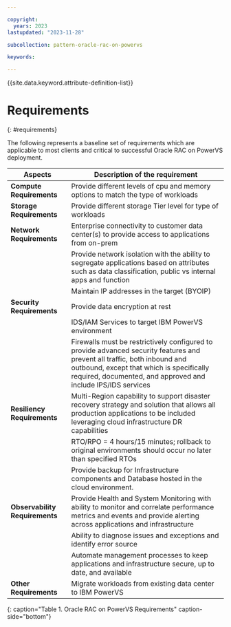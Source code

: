 ```yaml
---

copyright:
  years: 2023
lastupdated: "2023-11-28"

subcollection: pattern-oracle-rac-on-powervs

keywords:

---
```


{{site.data.keyword.attribute-definition-list}}

# Requirements
{: #requirements}

The following represents a baseline set of requirements which are applicable to most clients and critical to successful Oracle RAC on PowerVS deployment.

| **Aspects**                     | **Description of the requirement**                                                                                                                                                                                                     |
|---------------------------------|----------------------------------------------------------------------------------------------------------------------------------------------------------------------------------------------------------------------------------------|
| **Compute Requirements**        | Provide different levels of cpu and memory options to match the type of workloads                                                                                                                                                      |
| **Storage Requirements**        | Provide different storage Tier level for type of workloads                                                                                                                                                                             |
| **Network Requirements**        | Enterprise connectivity to customer data center(s) to provide access to applications from on-prem                                                                                                                                      |
|                                 | Provide network isolation with the ability to segregate applications based on attributes such as data classification, public vs internal apps and function                                                                             |
|                                 | Maintain IP addresses in the target (BYOIP)                                                                                                                                                                                            |
| **Security Requirements**       | Provide data encryption at rest                                                                                                                                                                                                        |
|                                 | IDS/IAM Services to target IBM PowerVS environment                                                                                                                                                                                     |
|                                 | Firewalls must be restrictively configured to provide advanced security features and prevent all traffic, both inbound and outbound, except that which is specifically required, documented, and approved and include IPS/IDS services |
| **Resiliency Requirements**     | Multi-Region capability to support disaster recovery strategy and solution that allows all production applications to be included leveraging cloud infrastructure DR capabilities                                                      |
|                                 | RTO/RPO = 4 hours/15 minutes; rollback to original environments should occur no later than specified RTOs                                                                                                                              |
|                                 | Provide backup for Infrastructure components and Database hosted in the cloud environment.                                                                                                                                             |
| **Observability Requirements**  | Provide Health and System Monitoring with ability to monitor and correlate performance metrics and events and provide alerting across applications and infrastructure                                                                  |
|                                 | Ability to diagnose issues and exceptions and identify error source                                                                                                                                                                    |
|                                 | Automate management processes to keep applications and infrastructure secure, up to date, and available                                                                                                                                |
| **Other Requirements**          | Migrate workloads from existing data center to IBM PowerVS                                                                                                                                                                             |
{: caption="Table 1. Oracle RAC on PowerVS Requirements" caption-side="bottom"}
